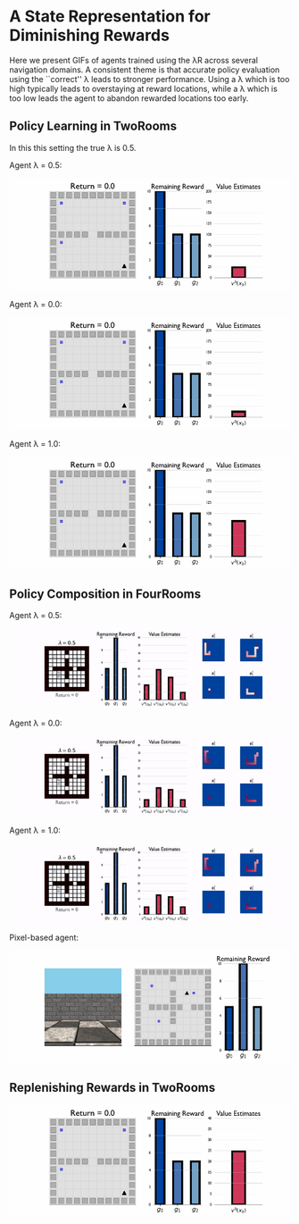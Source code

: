 # A State Representation for Diminishing Rewards

Here we present GIFs of agents trained using the &lambda;R across several navigation domains. A consistent theme is that accurate policy evaluation using the ``correct'' &lambda; leads to stronger performance. Using a &lambda; which is too high typically leads to overstaying at reward locations, while a &lambda; which is too low leads the agent to abandon rewarded locations too early. 

## Policy Learning in TwoRooms

In this this setting the true &lambda; is 0.5.

Agent &lambda; = 0.5:

![Q-lambda learning](q0.5.gif)

Agent &lambda; = 0.0:

![Q-lambda learning](q0.0.gif)

Agent &lambda; = 1.0:

![Q-lambda learning](q1.0.gif)

## Policy Composition in FourRooms

Agent &lambda; = 0.5:

![](tabular_gpi05.gif)

Agent &lambda; = 0.0:

![](tabular_gpi00.gif)

Agent &lambda; = 1.0:

![](tabular_gpi10.gif)

Pixel-based agent:

![](gpi_pixel_fast.gif)

## Replenishing Rewards in TwoRooms

![Q-lambda learning with replenishing rewards](0.5_replenish.gif)


